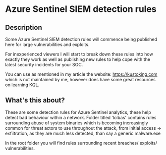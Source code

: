 # Azure Sentinel SIEM detection rules


## Description
Some Azure Sentinel SIEM detection rules will commence being published here for large vulnerabilities and exploits.

For inexperienced viewers I will start to break down these rules into how exactly they work as well as publishing new rules to help cope with the latest security incidents for your SOC.

You can use as mentioned in my article the website: https://kustoking.com which is not maintained by me, however does have some great resources on learning KQL.

## What's this about?
These are some detection rules for Azure Sentinel analytics, these help detect bad behaviour within a network. Folder titled 'lolbas' contains rules surrounding abuse of system binaries which is becoming increasingly common for threat actors to use throughout the attack, from initial access -> exfiltration, as they are much less detected, than say a generic malware.exe 

In the root folder you will find rules surrounding recent breaches/ exploits/ vulnerabilities. 
